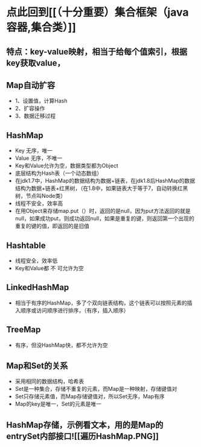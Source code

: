 # 点此回到[[（十分重要）集合框架（java容器,集合类）]]

## 特点：key-value映射，相当于给每个值索引，根据key获取value，

## Map自动扩容
- 1、设置值，计算Hash
- 2、扩容操作
- 3、数据迁移过程

## HashMap
- Key  无序，唯一
- Value  无序，不唯一
- Key和Value允许为空，数据类型都为Object
- 底层结构为Hash表（一个动态数组）
- 在jdk1.7中，HashMap的数据结构为数据+链表，在jdk1.8后HashMap的数据结构为数据+链表+红黑树，（在1.8中，如果链表大于等于7，自动转换红黑树，节点叫Node类）
- 线程不安全，效率高
- 在用Object来存储map.put（）时，返回的是null，因为put方法返回的就是null，如果成功put，则成功返回null，如果是重复的键，则返回第一个出现的重复的键的值，即返回的是旧值 

## Hashtable
- 线程安全，效率低
- Key和Value都  不 可允许为空

## LinkedHashMap
- 相当于有序的HashMap，多了个双向链表结构，这个链表可以按照元素的插入顺序或访问顺序进行排序，（有序，插入顺序）

## TreeMap
- 有序，但没HashMap快，都不允许为空

## Map和Set的关系
- 采用相同的数据结构，哈希表
- Set是一种集合，存储不重复的元素，而Map是一种映射，存储键值对
- Set只存储元素值，而Map存储键值对，所以Set无序，Map有序
- Map的key是唯一，Set的元素是唯一

## HashMap存储，示例看文本，用的是Map的entrySet内部接口![[遍历HashMap.PNG]]


